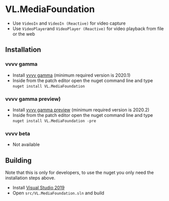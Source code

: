 # VL.MediaFoundation
- Use `VideoIn` and `VideoIn (Reactive)` for video capture
- Use `VideoPlayer`and `VideoPlayer (Reactive)` for video playback from file or the web


## Installation
### vvvv gamma
- Install [vvvv gamma](https://vvvv.org/downloads) (minimum required version is 2020.1)
- Inside from the patch editor open the nuget command line and type `nuget install VL.MediaFoundation`

### vvvv gamma preview)
- Install [vvvv gamma preview](https://teamcity.vvvv.org/) (minimum required version is 2020.2)
- Inside from the patch editor open the nuget command line and type `nuget install VL.MediaFoundation -pre`

### vvvv beta
- Not available

## Building
Note that this is only for developers, to use the nuget you only need the installation steps above.
- Install [Visual Studio 2019](https://www.visualstudio.com/downloads)
- Open `src/VL.MediaFoundation.sln` and build
